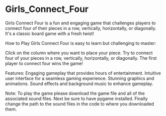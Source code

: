 # Girls_Connect_Four
Girls Connect Four is a fun and engaging game that challenges players to connect four of their pieces in a row, vertically, horizontally, or diagonally. It's a classic board game with a fresh twist!

How to Play
Girls Connect Four is easy to learn but challenging to master:

Click on the column where you want to place your piece.
Try to connect four of your pieces in a row, vertically, horizontally, or diagonally.
The first player to connect four wins the game!

Features:
Engaging gameplay that provides hours of entertainment.
Intuitive user interface for a seamless gaming experience.
Stunning graphics and animations.
Sound effects and background music to enhance gameplay.

Note:
To play the game please download the game file and all of the associated sound files.  Next be sure to have pygame installed.  Finally change the path to the sound files in the code to where you downloaded them.    

